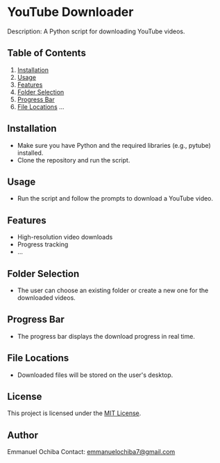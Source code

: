 # YouTube Downloader

Description: A Python script for downloading YouTube videos.

## Table of Contents
1. [Installation](#installation)
2. [Usage](#usage)
3. [Features](#features)
4. [Folder Selection](#folder-selection)
5. [Progress Bar](#progress-bar)
6. [File Locations](#file-locations)
...

## Installation
- Make sure you have Python and the required libraries (e.g., pytube) installed.
- Clone the repository and run the script.

## Usage
- Run the script and follow the prompts to download a YouTube video.

## Features
- High-resolution video downloads
- Progress tracking
- ...

## Folder Selection
- The user can choose an existing folder or create a new one for the downloaded videos.

## Progress Bar
- The progress bar displays the download progress in real time.

## File Locations
- Downloaded files will be stored on the user's desktop.

## License
This project is licensed under the [MIT License](LICENSE).

## Author
Emmanuel Ochiba
Contact: emmanuelochiba7@gmail.com
